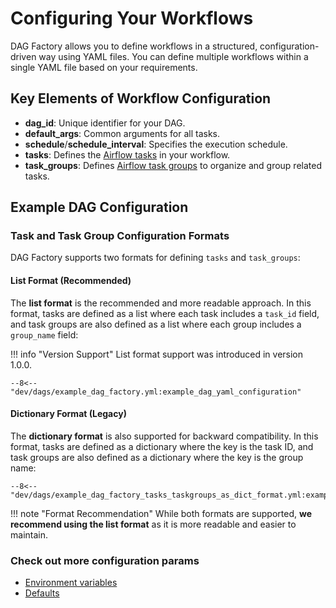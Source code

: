 # Configuring Your Workflows

DAG Factory allows you to define workflows in a structured, configuration-driven way using YAML files.
You can define multiple workflows within a single YAML file based on your requirements.

## Key Elements of Workflow Configuration

- **dag_id**: Unique identifier for your DAG.
- **default_args**: Common arguments for all tasks.
- **schedule**/**schedule_interval**: Specifies the execution schedule.
- **tasks**: Defines the [Airflow tasks](https://airflow.apache.org/docs/apache-airflow/stable/core-concepts/tasks.html) in your workflow.
- **task_groups**: Defines [Airflow task groups](https://airflow.apache.org/docs/apache-airflow/stable/core-concepts/dags.html#taskgroups) to organize and group related tasks.

## Example DAG Configuration

### Task and Task Group Configuration Formats

DAG Factory supports two formats for defining `tasks` and `task_groups`:

#### List Format (Recommended)

The **list format** is the recommended and more readable approach. In this format, tasks are defined as a list where each task includes a `task_id` field, and task groups are also defined as a list where each group includes a `group_name` field:

!!! info "Version Support"
    List format support was introduced in version 1.0.0.

```title="example_dag_factory.yml"
--8<-- "dev/dags/example_dag_factory.yml:example_dag_yaml_configuration"
```

#### Dictionary Format (Legacy)

The **dictionary format** is also supported for backward compatibility. In this format, tasks are defined as a dictionary where the key is the task ID, and task groups are also defined as a dictionary where the key is the group name:

```title="example_dag_factory_tasks_taskgroups_as_dict_format.yml"
--8<-- "dev/dags/example_dag_factory_tasks_taskgroups_as_dict_format.yml:example_dag_dict_configuration"
```

!!! note "Format Recommendation"
    While both formats are supported, **we recommend using the list format** as it is more readable and easier to maintain.

### Check out more configuration params

- [Environment variables](environment_variables.md)
- [Defaults](defaults.md)
